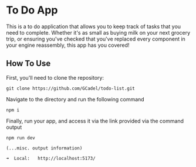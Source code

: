 # To Do App

This is a to do application that allows you to keep track of tasks that you need to complete. Whether it's as small as buying milk on your next grocery trip, or ensuring you've checked that you've replaced every component in your engine reassembly, this app has you covered!

## How To Use

First, you'll need to clone the repository:

```
git clone https://github.com/GCadel/todo-list.git
```

Navigate to the directory and run the following command

```
npm i
```

Finally, run your app, and access it via the link provided via the command output

```
npm run dev

(...misc. output information)

➜  Local:   http://localhost:5173/
```
